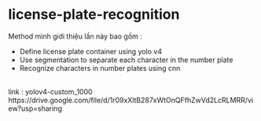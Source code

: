 # license-plate-recognition
Method mình giới thiệu lần này bao gồm :
* Define license plate container using yolo v4   
* Use segmentation to separate each character in the number plate
* Recognize characters in number plates using cnn
<br />
link : yolov4-custom_1000
https://drive.google.com/file/d/1r09xXltB287xWtOnQFfhZwVd2LcRLMRR/view?usp=sharing

